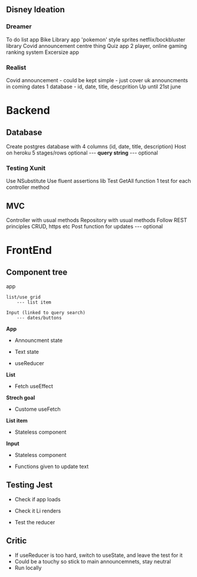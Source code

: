 ## Disney Ideation

### Dreamer

To do list app
Bike Library app
'pokemon' style sprites
netflix/bockbluster library
Covid announcement centre thing
Quiz app 2 player, online gaming ranking system
Excersize app

### Realist

Covid announcement - could be kept simple - just cover uk announcments in coming dates
1 database - id, date, title, descprition
Up until 21st june

# Backend

## Database

Create postgres database with 4 columns (id, date, title, description)
Host on heroku
5 stages/rows
optional --- **query string** --- optional

### Testing Xunit

Use NSubstitute
Use fluent assertions lib
Test GetAll function
1 test for each controller method

## MVC

Controller with usual methods
Repository with usual methods
Follow REST principles CRUD, https etc
Post function for updates --- optional

# FrontEnd

## Component tree

app

    list/use grid
        --- list item

    Input (linked to query search)
        --- dates/buttons

**App**

- Announcment state

- Text state

- useReducer

**List**

- Fetch useEffect

**Strech goal**

- Custome useFetch

**List item**

- Stateless component

**Input**

- Stateless component

- Functions given to update text

## Testing Jest

- Check if app loads

- Check it Li renders

- Test the reducer

## Critic

- If useReducer is too hard, switch to useState, and leave the test for it
- Could be a touchy so stick to main announcemnets, stay neutral
- Run locally

